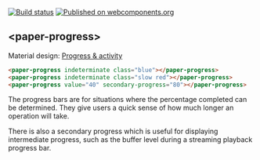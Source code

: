 [![Build status](https://travis-ci.org/PolymerElements/paper-progress.svg?branch=master)](https://travis-ci.org/PolymerElements/paper-progress)
[![Published on webcomponents.org](https://img.shields.io/badge/webcomponents.org-published-blue.svg)](https://www.webcomponents.org/element/PolymerElements/paper-progress)

## &lt;paper-progress&gt;

Material design: [Progress & activity](https://www.google.com/design/spec/components/progress-activity.html)

<!---
```
<custom-element-demo>
  <template>
    <script src="../webcomponentsjs/webcomponents-lite.js"></script>
    <link rel="import" href="../paper-styles/color.html">
    <link rel="import" href="paper-progress.html">
    <style is="custom-style">
      paper-progress {
        display: block;
        width: 100%;
        margin: 20px 0;
      }
      paper-progress.slow {
        --paper-progress-indeterminate-cycle-duration: 5s;
      }
      paper-progress.blue {
        --paper-progress-active-color: var(--paper-light-blue-500);
        --paper-progress-secondary-color: var(--paper-light-blue-100);
      }
      paper-progress.red {
        --paper-progress-active-color: var(--paper-red-500);
        --paper-progress-secondary-color: var(--paper-red-100);
      }
    </style>
    <next-code-block></next-code-block>
  </template>
</custom-element-demo>
```
-->
```html
<paper-progress indeterminate class="blue"></paper-progress>
<paper-progress indeterminate class="slow red"></paper-progress>
<paper-progress value="40" secondary-progress="80"></paper-progress>
```

The progress bars are for situations where the percentage completed can be
determined. They give users a quick sense of how much longer an operation
will take.

There is also a secondary progress which is useful for displaying intermediate
progress, such as the buffer level during a streaming playback progress bar.
